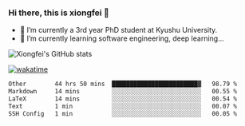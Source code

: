### Hi there, this is xiongfei 👋


- 🔭 I’m currently a 3rd year PhD student at Kyushu University.
- 🌱 I’m currently learning software engineering, deep learning...

<!--
**X1on9f31/X1on9f31** is a ✨ _special_ ✨ repository because its `README.md` (this file) appears on your GitHub profile.
Here are some ideas to get you started:
-->

![Xiongfei's GitHub stats](https://github-readme-stats.vercel.app/api?username=X1on9f31)


[![wakatime](https://wakatime.com/badge/user/9e8d5516-d162-43e7-9563-87295d455a71.svg)](https://wakatime.com/@9e8d5516-d162-43e7-9563-87295d455a71)

<!--START_SECTION:waka-->

```txt
Other        44 hrs 50 mins  ████████████████████████▓   98.79 %
Markdown     14 mins         ░░░░░░░░░░░░░░░░░░░░░░░░░   00.55 %
LaTeX        14 mins         ░░░░░░░░░░░░░░░░░░░░░░░░░   00.54 %
Text         1 min           ░░░░░░░░░░░░░░░░░░░░░░░░░   00.07 %
SSH Config   1 min           ░░░░░░░░░░░░░░░░░░░░░░░░░   00.05 %
```

<!--END_SECTION:waka-->

